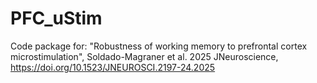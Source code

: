 # PFC_uStim

Code package for: 
"Robustness of working memory to prefrontal cortex microstimulation", Soldado-Magraner et al. 2025
JNeuroscience, https://doi.org/10.1523/JNEUROSCI.2197-24.2025



